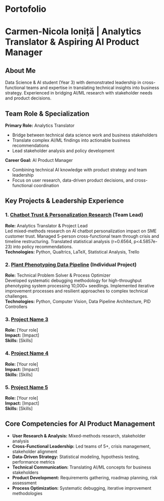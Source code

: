 # Portofolio
# Carmen-Nicola Ioniță | Analytics Translator & Aspiring AI Product Manager

## About Me
Data Science & AI student (Year 3) with demonstrated leadership in cross-functional teams and expertise in translating technical insights into business strategy. Experienced in bridging AI/ML research with stakeholder needs and product decisions.

## Team Role & Specialization
**Primary Role:** Analytics Translator
- Bridge between technical data science work and business stakeholders
- Translate complex AI/ML findings into actionable business recommendations
- Lead stakeholder analysis and policy development

**Career Goal:** AI Product Manager
- Combining technical AI knowledge with product strategy and team leadership
- Focus on user research, data-driven product decisions, and cross-functional coordination

## Key Projects & Leadership Experience

### 1. [Chatbot Trust & Personalization Research](./chatbot-trust-research) (Team Lead)
**Role:** Analytics Translator & Project Lead  
Led mixed-methods research on AI chatbot personalization impact on SME customer trust. Managed 5-person cross-functional team through crisis and timeline restructuring. Translated statistical analysis (r=0.6564, p<4.5857e-23) into policy recommendations.  
**Technologies:** Python, Qualtrics, LaTeX, Statistical Analysis, Trello

### 2. [Plant Phenotyping Data Pipeline](./plant-phenotyping-pipeline) (Individual Project)
**Role:** Technical Problem Solver & Process Optimizer  
Developed systematic debugging methodology for high-throughput phenotyping system processing 10,000+ seedlings. Implemented iterative improvement processes and resilient approaches to complex technical challenges.  
**Technologies:** Python, Computer Vision, Data Pipeline Architecture, PID Controllers

### 3. [Project Name 3](./project-3-repo)
**Role:** [Your role]  
**Impact:** [Impact]  
**Skills:** [Skills]

### 4. [Project Name 4](./project-4-repo)
**Role:** [Your role]  
**Impact:** [Impact]  
**Skills:** [Skills]

### 5. [Project Name 5](./project-5-repo)
**Role:** [Your role]  
**Impact:** [Impact]  
**Skills:** [Skills]

## Core Competencies for AI Product Management
- **User Research & Analysis:** Mixed-methods research, stakeholder analysis
- **Cross-Functional Leadership:** Led teams of 5+, crisis management, stakeholder alignment
- **Data-Driven Strategy:** Statistical modeling, hypothesis testing, performance metrics
- **Technical Communication:** Translating AI/ML concepts for business stakeholders
- **Product Development:** Requirements gathering, roadmap planning, risk assessment
- **Process Optimization:** Systematic debugging, iterative improvement methodologies
